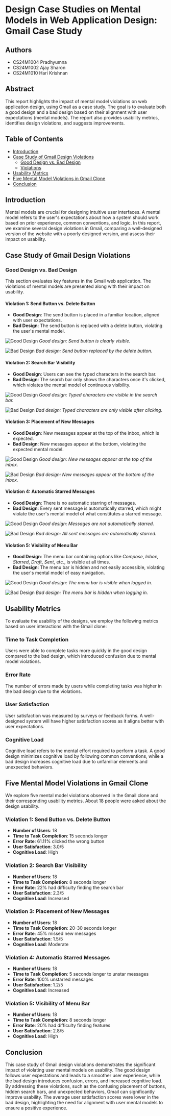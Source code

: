 # Design Case Studies on Mental Models in Web Application Design: Gmail Case Study

## Authors
- CS24M1004 Pradhyumna
- CS24M1002 Ajay Sharon
- CS24M1010 Hari Krishnan

## Abstract
This report highlights the impact of mental model violations on web application design, using Gmail as a case study. The goal is to evaluate both a good design and a bad design based on their alignment with user expectations (mental models). The report also provides usability metrics, identifies design violations, and suggests improvements.

## Table of Contents
- [Introduction](#introduction)
- [Case Study of Gmail Design Violations](#case-study-of-gmail-design-violations)
  - [Good Design vs. Bad Design](#good-design-vs-bad-design)
  - [Violations](#violations)
- [Usability Metrics](#usability-metrics)
- [Five Mental Model Violations in Gmail Clone](#five-mental-model-violations-in-gmail-clone)
- [Conclusion](#conclusion)

## Introduction
Mental models are crucial for designing intuitive user interfaces. A mental model refers to the user's expectations about how a system should work based on prior experience, common conventions, and logic. In this report, we examine several design violations in Gmail, comparing a well-designed version of the website with a poorly designed version, and assess their impact on usability.

## Case Study of Gmail Design Violations

### Good Design vs. Bad Design
This section evaluates key features in the Gmail web application. The violations of mental models are presented along with their impact on usability.

#### Violation 1: Send Button vs. Delete Button
- **Good Design**: The send button is placed in a familiar location, aligned with user expectations.
- **Bad Design**: The send button is replaced with a delete button, violating the user's mental model.

![Good Design](send.PNG)
*Good design: Send button is clearly visible.*

![Bad Design](vdelete.PNG)
*Bad design: Send button replaced by the delete button.*

#### Violation 2: Search Bar Visibility
- **Good Design**: Users can see the typed characters in the search bar.
- **Bad Design**: The search bar only shows the characters once it's clicked, which violates the mental model of continuous visibility.

![Good Design](search.PNG)
*Good design: Typed characters are visible in the search bar.*

![Bad Design](vsearch.PNG)
*Bad design: Typed characters are only visible after clicking.*

#### Violation 3: Placement of New Messages
- **Good Design**: New messages appear at the top of the inbox, which is expected.
- **Bad Design**: New messages appear at the bottom, violating the expected mental model.

![Good Design](order.PNG)
*Good design: New messages appear at the top of the inbox.*

![Bad Design](Vunorder.PNG)
*Bad design: New messages appear at the bottom of the inbox.*

#### Violation 4: Automatic Starred Messages
- **Good Design**: There is no automatic starring of messages.
- **Bad Design**: Every sent message is automatically starred, which might violate the user's mental model of what constitutes a starred message.

![Good Design](star.PNG)
*Good design: Messages are not automatically starred.*

![Bad Design](vstar.PNG)
*Bad design: All sent messages are automatically starred.*

#### Violation 5: Visibility of Menu Bar
- **Good Design**: The menu bar containing options like *Compose*, *Inbox*, *Starred*, *Draft*, *Sent*, etc., is visible at all times.
- **Bad Design**: The menu bar is hidden and not easily accessible, violating the user's mental model of easy navigation.

![Good Design](menu.PNG)
*Good design: The menu bar is visible when logged in.*

![Bad Design](vmenuoption.PNG)
*Bad design: The menu bar is hidden when logging in.*

## Usability Metrics
To evaluate the usability of the designs, we employ the following metrics based on user interactions with the Gmail clone:

### Time to Task Completion
Users were able to complete tasks more quickly in the good design compared to the bad design, which introduced confusion due to mental model violations.

### Error Rate
The number of errors made by users while completing tasks was higher in the bad design due to the violations.

### User Satisfaction
User satisfaction was measured by surveys or feedback forms. A well-designed system will have higher satisfaction scores as it aligns better with user expectations.

### Cognitive Load
Cognitive load refers to the mental effort required to perform a task. A good design minimizes cognitive load by following common conventions, while a bad design increases cognitive load due to unfamiliar elements and unexpected behaviors.

## Five Mental Model Violations in Gmail Clone
We explore five mental model violations observed in the Gmail clone and their corresponding usability metrics. About 18 people were asked about the design usability.

### Violation 1: Send Button vs. Delete Button
- **Number of Users**: 18
- **Time to Task Completion**: 15 seconds longer
- **Error Rate**: 61.11% clicked the wrong button
- **User Satisfaction**: 3.0/5
- **Cognitive Load**: High

### Violation 2: Search Bar Visibility
- **Number of Users**: 18
- **Time to Task Completion**: 8 seconds longer
- **Error Rate**: 22% had difficulty finding the search bar
- **User Satisfaction**: 2.3/5
- **Cognitive Load**: Increased

### Violation 3: Placement of New Messages
- **Number of Users**: 18
- **Time to Task Completion**: 20-30 seconds longer
- **Error Rate**: 45% missed new messages
- **User Satisfaction**: 1.5/5
- **Cognitive Load**: Moderate

### Violation 4: Automatic Starred Messages
- **Number of Users**: 18
- **Time to Task Completion**: 5 seconds longer to unstar messages
- **Error Rate**: 100% unstarred messages
- **User Satisfaction**: 1.2/5
- **Cognitive Load**: Increased

### Violation 5: Visibility of Menu Bar
- **Number of Users**: 18
- **Time to Task Completion**: 8 seconds longer
- **Error Rate**: 20% had difficulty finding features
- **User Satisfaction**: 2.8/5
- **Cognitive Load**: High

## Conclusion
This case study of Gmail design violations demonstrates the significant impact of violating user mental models on usability. The good design follows user expectations and leads to a smoother user experience, while the bad design introduces confusion, errors, and increased cognitive load. By addressing these violations, such as the confusing placement of buttons, hidden search bars, and unexpected behaviors, Gmail can significantly improve usability. The average user satisfaction scores were lower in the bad design, highlighting the need for alignment with user mental models to ensure a positive experience.